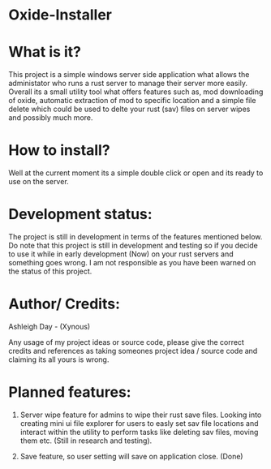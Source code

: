 # Oxide-Installer

# What is it?

This project is a simple windows server side application what allows the administator who runs a rust server to manage their server more easily. Overall its a small utility tool what offers features such as, mod downloading of oxide, automatic extraction of mod to specific location and a simple file delete which could be used to delte your rust (sav) files on server wipes and possibly much more.

# How to install?

Well at the current moment its a simple double click or open and its ready to use on the server.

# Development status:

The project is still in development in terms of the features mentioned below. Do note that this project is still in development and testing so if you decide to use it while in early development (Now) on your rust servers and something goes wrong. I am not responsible as you have been warned on the status of this project.

# Author/ Credits:

Ashleigh Day - (Xynous)

Any usage of my project ideas or source code, please give the correct credits and references as taking someones project idea / source code and claiming its all yours is wrong.

# Planned features:

1. Server wipe feature for admins to wipe their rust save files. Looking into creating mini ui file explorer for users to easly set sav file locations and interact within the utility to perform tasks like deleting sav files, moving them etc. (Still in research and testing).

2. Save feature, so user setting will save on application close. (Done)





